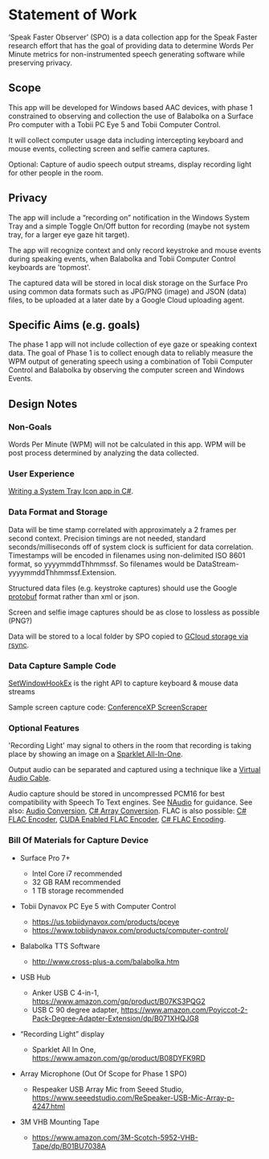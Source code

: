 # Statement of Work

‘Speak Faster Observer’ (SPO) is a data collection app for the Speak Faster research effort that has the goal of providing data to determine Words Per Minute metrics for non-instrumented speech generating software while preserving privacy.

## Scope

This app will be developed for Windows based AAC devices, with phase 1 constrained to observing and
collection the use of Balabolka on a Surface Pro computer with a Tobii PC Eye 5 and Tobii Computer Control.

It will collect computer usage data including intercepting keyboard and mouse events, collecting screen and selfie camera captures.

Optional: Capture of audio speech output streams, display recording light for other people in the room.

## Privacy

The app will include a “recording on” notification in the Windows System Tray and a simple Toggle On/Off button for recording (maybe not system tray, for a larger eye gaze hit target).

The app will recognize context and only record keystroke and mouse events during speaking events, when Balabolka and Tobii Computer Control keyboards are 'topmost'.


The captured data will be stored in local disk storage on the Surface Pro using common data formats such as JPG/PNG (image)
and JSON (data) files, to be uploaded at a later date by a Google Cloud uploading agent.

## Specific Aims (e.g. goals)

The phase 1 app will not include collection of eye gaze or speaking context data.  The goal of Phase 1 is to collect enough
data to reliably measure the WPM output of generating speech using a combination of Tobii Computer Control and Balabolka by
observing the computer screen and Windows Events.

## Design Notes

### Non-Goals

Words Per Minute (WPM) will not be calculated in this app.  WPM will be post process determined by analyzing the data collected.

### User Experience

[Writing a System Tray Icon app in C#](https://www.red-gate.com/simple-talk/dotnet/net-framework/creating-tray-applications-in-net-a-practical-guide/).

### Data Format and Storage

Data will be time stamp correlated with approximately a 2 frames per second context.  Precision timings are not needed, standard seconds/milliseconds off of system clock is sufficient for data correlation.  Timestamps will be encoded in filenames using non-delimited ISO 8601 format, so yyyymmddThhmmssf.  So filenames would be DataStream-yyyymmddThhmmssf.Extension.

Structured data files (e.g. keystroke captures) should use the Google [protobuf](https://developers.google.com/protocol-buffers/docs/csharptutorial) format rather than xml or json.

Screen and selfie image captures should be as close to lossless as possible (PNG?)

Data will be stored to a local folder by SPO copied to [GCloud storage via rsync](https://cloud.google.com/filestore/docs/copying-data).

### Data Capture Sample Code

[SetWindowHookEx](https://docs.microsoft.com/en-us/windows/win32/winmsg/hooks) is the right API to capture keyboard & mouse data streams

Sample screen capture code: [ConferenceXP ScreenScraper](https://github.com/conferencexp/conferencexp/blob/1fb8be570a7c4b21d9161f3ee7a93a3bd1ea9275/MSR.LST.DShow/ScreenScraper/ScreenScraper.cpp#L204)

### Optional Features

'Recording Light' may signal to others in the room that recording is taking place by showing an image on a [Sparklet All-In-One](https://siliconsquared.com/sparkletallinone/).

Output audio can be separated and captured using a technique like a [Virtual Audio Cable](http://ntonyx.com/vac.htm).

Audio capture should be stored in uncompressed PCM16 for best compatibility with Speech To Text engines.  See [NAudio](https://markheath.net/post/how-to-record-and-play-audio-at-same) for guidance.  See also: [Audio Conversion](https://gitter.im/naudio/NAudio?at=56f2aa21e247956f1e305cbf), [C# Array Conversion](https://www.markheath.net/post/how-to-convert-byte-to-short-or-float).  FLAC is also possible: [C# FLAC Encoder](https://hydrogenaud.io/index.php?topic=74242.0), [CUDA Enabled FLAC Encoder](http://cue.tools/wiki/FLACCL), [C# FLAC Encoding](https://sourceforge.net/p/cuetoolsnet/code/ci/default/tree/CUETools.Codecs.FLACCL/).

### Bill Of Materials for Capture Device

- Surface Pro 7+
  - Intel Core i7 recommended
  - 32 GB RAM recommended
  - 1 TB storage recommended

- Tobii Dynavox PC Eye 5 with Computer Control
  - https://us.tobiidynavox.com/products/pceye
  - https://www.tobiidynavox.com/products/computer-control/
  
- Balabolka TTS Software
  - http://www.cross-plus-a.com/balabolka.htm

- USB Hub
  - Anker USB C 4-in-1, https://www.amazon.com/gp/product/B07KS3PQG2
  - USB C 90 degree adapter, https://www.amazon.com/Poyiccot-2-Pack-Degree-Adapter-Extension/dp/B071XHQJG8

- “Recording Light” display
  - Sparklet All In One, https://www.amazon.com/gp/product/B08DYFK9RD

- Array Microphone (Out Of Scope for Phase 1 SPO)
  - Respeaker USB Array Mic from Seeed Studio, https://www.seeedstudio.com/ReSpeaker-USB-Mic-Array-p-4247.html

- 3M VHB Mounting Tape
  - https://www.amazon.com/3M-Scotch-5952-VHB-Tape/dp/B01BU7038A
